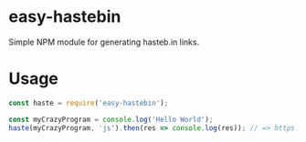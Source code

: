 # easy-hastebin
Simple NPM module for generating hasteb.in links.

# Usage
```js
const haste = require('easy-hastebin');

const myCrazyProgram = console.log('Hello World');
haste(myCrazyProgram, 'js').then(res => console.log(res)); // => https://hasteb.in/randomURL.js
```
